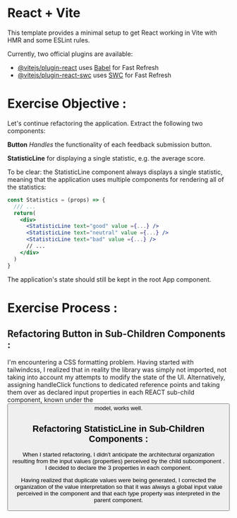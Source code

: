 # React + Vite

This template provides a minimal setup to get React working in Vite with HMR and some ESLint rules.

Currently, two official plugins are available:

- [@vitejs/plugin-react](https://github.com/vitejs/vite-plugin-react/blob/main/packages/plugin-react/README.md) uses [Babel](https://babeljs.io/) for Fast Refresh
- [@vitejs/plugin-react-swc](https://github.com/vitejs/vite-plugin-react-swc) uses [SWC](https://swc.rs/) for Fast Refresh

# Exercise Objective : 
Let's continue refactoring the application. Extract the following two components:

**Button** *Handles* the functionality of each feedback submission button.

**StatisticLine** for displaying a single statistic, e.g. the average score.

To be clear: the StatisticLine component always displays a single statistic, meaning that the application uses multiple components for rendering all of the statistics:

```jsx
const Statistics = (props) => {
  /// ...
  return(
    <div>
      <StatisticLine text="good" value ={...} />
      <StatisticLine text="neutral" value ={...} />
      <StatisticLine text="bad" value ={...} />
      // ...
    </div>
  )
}
```
The application's state should still be kept in the root App component.

# Exercise Process : 
## Refactoring Button in Sub-Children Components : 
I'm encountering a CSS formatting problem. Having started with tailwindcss, I realized that in reality the library was simply not imported, not taking into account my attempts to modify the state of the UI. Alternatively, assigning handleClick functions to dedicated reference points and taking them over as declared input properties in each REACT sub-child component, known under the <Button /> model, works well. 

## Refactoring StatisticLine in Sub-Children Components : 
When I started refactoring, I didn't anticipate the architectural organization resulting from the input values (properties) perceived by the child subcomponent <StatisticLine />. 
I decided to declare the 3 properties in each <StatisticLine /> component. 

Having realized that duplicate values were being generated, I corrected the organization of the value interpretation so that it was always a global input value perceived in the <StatisticLine /> component and that each type property was interpreted in the parent <Statistics/> component.
